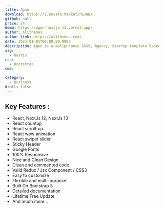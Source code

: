 ```yaml
---
title: Agon
download: https://1.envato.market/n1OQBX
github: null
price: 24
demo: https://agon-nextjs-13.vercel.app/
author: Alithemes
author_link: https://alithemes.com/
date: 2023-01-01T00:00:00.000Z
description: Agon is a mulipurpose SASS, Agency, Startup template based on NextJS. This template includes a lot of pre-designed layouts for home page and inner pages to give you best selections in customization.
ssg:
  - Nextjs
css:
  - Bootstrap
cms:

category:
  - Business
draft: false
---
```

## Key Features :

- React, NextJs 12, NextJs 13
- React countup
- React scroll-up
- React wow animation
- React swiper slider
- Sticky Header
- Google Fonts
- 100% Responsive
- Nice and Clean Design
- Clean and commented code
- Valid Redux / Jsx Component / CSS3
- Easy to customize
- Flexible and multi-purpose
- Built On Bootstrap 5
- Detailed documentation
- Lifetime Free Update
- And much more…
